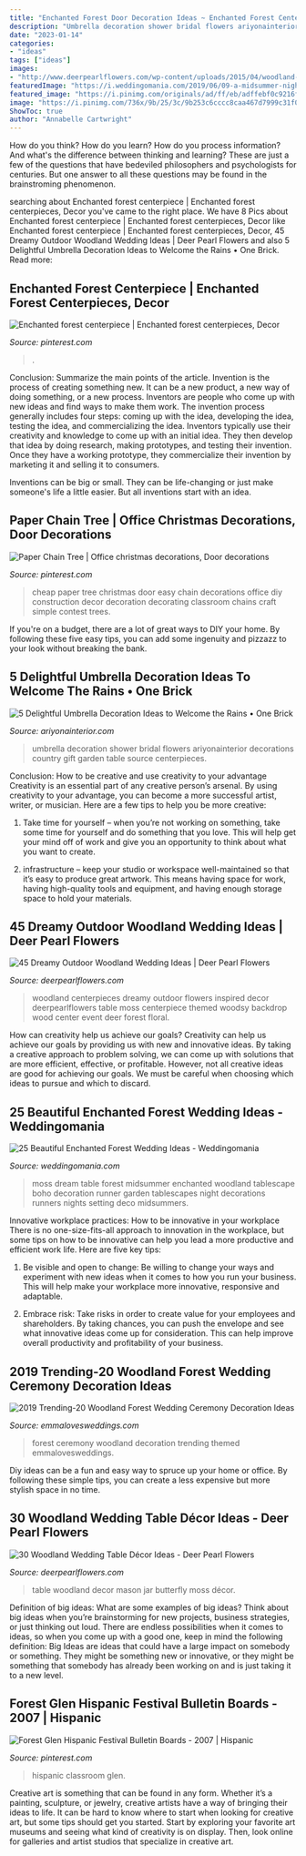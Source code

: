 ```yaml
---
title: "Enchanted Forest Door Decoration Ideas ~ Enchanted Forest Centerpiece"
description: "Umbrella decoration shower bridal flowers ariyonainterior decorations country gift garden table source centerpieces"
date: "2023-01-14"
categories:
- "ideas"
tags: ["ideas"]
images:
- "http://www.deerpearlflowers.com/wp-content/uploads/2015/04/woodland-inspired-wedding-centerpieces.jpg"
featuredImage: "https://i.weddingomania.com/2019/06/09-a-midsummer-nights-dream-tablescape-with-a-moss-runner-flowers-and-lanterns-and-blush-napkins.jpg"
featured_image: "https://i.pinimg.com/originals/ad/ff/eb/adffebf0c9216f9240344e835cff1a5b.jpg"
image: "https://i.pinimg.com/736x/9b/25/3c/9b253c6cccc8caa467d7999c31f0a4f2.jpg"
ShowToc: true
author: "Annabelle Cartwright"
---
```



How do you think? How do you learn? How do you process information? And what's the difference between thinking and learning? These are just a few of the questions that have bedeviled philosophers and psychologists for centuries. But one answer to all these questions may be found in the brainstroming phenomenon.

	

		
searching about Enchanted forest centerpiece | Enchanted forest centerpieces, Decor you've came to the right place. We have 8 Pics about Enchanted forest centerpiece | Enchanted forest centerpieces, Decor like Enchanted forest centerpiece | Enchanted forest centerpieces, Decor, 45 Dreamy Outdoor Woodland Wedding Ideas | Deer Pearl Flowers and also 5 Delightful Umbrella Decoration Ideas to Welcome the Rains • One Brick. Read more:
		
    
## Enchanted Forest Centerpiece | Enchanted Forest Centerpieces, Decor

<img loading=lazy src="https://i.pinimg.com/originals/ad/ff/eb/adffebf0c9216f9240344e835cff1a5b.jpg" onerror="this.onerror=null;this.src='https://tse4.mm.bing.net/th?id=OIP.BkD0X-riAG387Rlkk_dPSgHaLG&amp;pid=15.1';" alt="Enchanted forest centerpiece | Enchanted forest centerpieces, Decor">

_Source: pinterest.com_

>. 

	

Conclusion: Summarize the main points of the article.
Invention is the process of creating something new. It can be a new product, a new way of doing something, or a new process. Inventors are people who come up with new ideas and find ways to make them work.
The invention process generally includes four steps: coming up with the idea, developing the idea, testing the idea, and commercializing the idea. Inventors typically use their creativity and knowledge to come up with an initial idea. They then develop that idea by doing research, making prototypes, and testing their invention. Once they have a working prototype, they commercialize their invention by marketing it and selling it to consumers.

Inventions can be big or small. They can be life-changing or just make someone's life a little easier. But all inventions start with an idea.

    
## Paper Chain Tree | Office Christmas Decorations, Door Decorations

<img loading=lazy src="https://i.pinimg.com/736x/e5/a1/6e/e5a16e68a3c71a85f62a346456ca8214.jpg" onerror="this.onerror=null;this.src='https://tse4.mm.bing.net/th?id=OIP.kShL3wvjKvSBQspEkMRbaAHaNK&amp;pid=15.1';" alt="Paper Chain Tree | Office christmas decorations, Door decorations">

_Source: pinterest.com_

>cheap paper tree christmas door easy chain decorations office diy construction decor decoration decorating classroom chains craft simple contest trees. 

	

If you're on a budget, there are a lot of great ways to DIY your home. By following these five easy tips, you can add some ingenuity and pizzazz to your look without breaking the bank.

    
## 5 Delightful Umbrella Decoration Ideas To Welcome The Rains • One Brick

<img loading=lazy src="https://i2.wp.com/www.ariyonainterior.com/wp-content/uploads/2017/06/umbrella-centre-piece-1.jpg?resize=564%2C753&amp;ssl=1" onerror="this.onerror=null;this.src='https://tse2.mm.bing.net/th?id=OIP.IIeVKhXp4ktDUBZI3ik7JwHaJ4&amp;pid=15.1';" alt="5 Delightful Umbrella Decoration Ideas to Welcome the Rains • One Brick">

_Source: ariyonainterior.com_

>umbrella decoration shower bridal flowers ariyonainterior decorations country gift garden table source centerpieces. 

	

Conclusion: How to be creative and use creativity to your advantage
Creativity is an essential part of any creative person’s arsenal. By using creativity to your advantage, you can become a more successful artist, writer, or musician. Here are a few tips to help you be more creative:
1. Take time for yourself – when you’re not working on something, take some time for yourself and do something that you love. This will help get your mind off of work and give you an opportunity to think about what you want to create.

2. infrastructure – keep your studio or workspace well-maintained so that it’s easy to produce great artwork. This means having space for work, having high-quality tools and equipment, and having enough storage space to hold your materials.


    
## 45 Dreamy Outdoor Woodland Wedding Ideas | Deer Pearl Flowers

<img loading=lazy src="http://www.deerpearlflowers.com/wp-content/uploads/2015/04/woodland-inspired-wedding-centerpieces.jpg" onerror="this.onerror=null;this.src='https://tse2.mm.bing.net/th?id=OIP.xcMbpgfesjPglAuIknkWhgHaLI&amp;pid=15.1';" alt="45 Dreamy Outdoor Woodland Wedding Ideas | Deer Pearl Flowers">

_Source: deerpearlflowers.com_

>woodland centerpieces dreamy outdoor flowers inspired decor deerpearlflowers table moss centerpiece themed woodsy backdrop wood center event deer forest floral. 

	

How can creativity help us achieve our goals?
Creativity can help us achieve our goals by providing us with new and innovative ideas. By taking a creative approach to problem solving, we can come up with solutions that are more efficient, effective, or profitable. However, not all creative ideas are good for achieving our goals. We must be careful when choosing which ideas to pursue and which to discard.

    
## 25 Beautiful Enchanted Forest Wedding Ideas - Weddingomania

<img loading=lazy src="https://i.weddingomania.com/2019/06/09-a-midsummer-nights-dream-tablescape-with-a-moss-runner-flowers-and-lanterns-and-blush-napkins.jpg" onerror="this.onerror=null;this.src='https://tse2.mm.bing.net/th?id=OIP.yFaovm4snzZ4KgZtCVDjiAHaLK&amp;pid=15.1';" alt="25 Beautiful Enchanted Forest Wedding Ideas - Weddingomania">

_Source: weddingomania.com_

>moss dream table forest midsummer enchanted woodland tablescape boho decoration runner garden tablescapes night decorations runners nights setting deco midsummers. 

	

Innovative workplace practices: How to be innovative in your workplace
There is no one-size-fits-all approach to innovation in the workplace, but some tips on how to be innovative can help you lead a more productive and efficient work life. Here are five key tips:
1. Be visible and open to change: Be willing to change your ways and experiment with new ideas when it comes to how you run your business. This will help make your workplace more innovative, responsive and adaptable.

2. Embrace risk: Take risks in order to create value for your employees and shareholders. By taking chances, you can push the envelope and see what innovative ideas come up for consideration. This can help improve overall productivity and profitability of your business.


    
## 2019 Trending-20 Woodland Forest Wedding Ceremony Decoration Ideas

<img loading=lazy src="http://emmalovesweddings.com/wp-content/uploads/2018/11/woodland-forest-themed-wedding-ceremony-ideas.jpg" onerror="this.onerror=null;this.src='https://tse4.mm.bing.net/th?id=OIP.mAGHhtAvuwHpuTz-zKbgYwHaKH&amp;pid=15.1';" alt="2019 Trending-20 Woodland Forest Wedding Ceremony Decoration Ideas">

_Source: emmalovesweddings.com_

>forest ceremony woodland decoration trending themed emmalovesweddings. 

	

Diy ideas can be a fun and easy way to spruce up your home or office. By following these simple tips, you can create a less expensive but more stylish space in no time.

    
## 30 Woodland Wedding Table Décor Ideas - Deer Pearl Flowers

<img loading=lazy src="https://www.deerpearlflowers.com/wp-content/uploads/2015/09/mason-jar-butterfly-moss-lanter-wedding-table-decor.jpg" onerror="this.onerror=null;this.src='https://tse3.mm.bing.net/th?id=OIP.HbYImQcpZJSiUbCl_w1ztQHaLH&amp;pid=15.1';" alt="30 Woodland Wedding Table Décor Ideas - Deer Pearl Flowers">

_Source: deerpearlflowers.com_

>table woodland decor mason jar butterfly moss décor. 

	

Definition of big ideas: What are some examples of big ideas?
Think about big ideas when you’re brainstorming for new projects, business strategies, or just thinking out loud. There are endless possibilities when it comes to ideas, so when you come up with a good one, keep in mind the following definition: 
Big Ideas are ideas that could have a large impact on somebody or something. They might be something new or innovative, or they might be something that somebody has already been working on and is just taking it to a new level.

    
## Forest Glen Hispanic Festival Bulletin Boards - 2007 | Hispanic

<img loading=lazy src="https://i.pinimg.com/736x/9b/25/3c/9b253c6cccc8caa467d7999c31f0a4f2.jpg" onerror="this.onerror=null;this.src='https://tse2.mm.bing.net/th?id=OIP.S45q1wBZ28cz1m84qlNyzgHaLH&amp;pid=15.1';" alt="Forest Glen Hispanic Festival Bulletin Boards - 2007 | Hispanic">

_Source: pinterest.com_

>hispanic classroom glen. 

	

Creative art is something that can be found in any form. Whether it’s a painting, sculpture, or jewelry, creative artists have a way of bringing their ideas to life. It can be hard to know where to start when looking for creative art, but some tips should get you started. Start by exploring your favorite art museums and seeing what kind of creativity is on display. Then, look online for galleries and artist studios that specialize in creative art.

